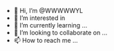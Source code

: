 - 👋 Hi, I’m @WWWWWYL
- 👀 I’m interested in 
- 🌱 I’m currently learning ...
- 💞️ I’m looking to collaborate on ...
- 📫 How to reach me ...

<!---
WWWWWYL/WWWWWYL is a ✨ special ✨ repository because its `README.md` (this file) appears on your GitHub profile.
You can click the Preview link to take a look at your changes.
--->
